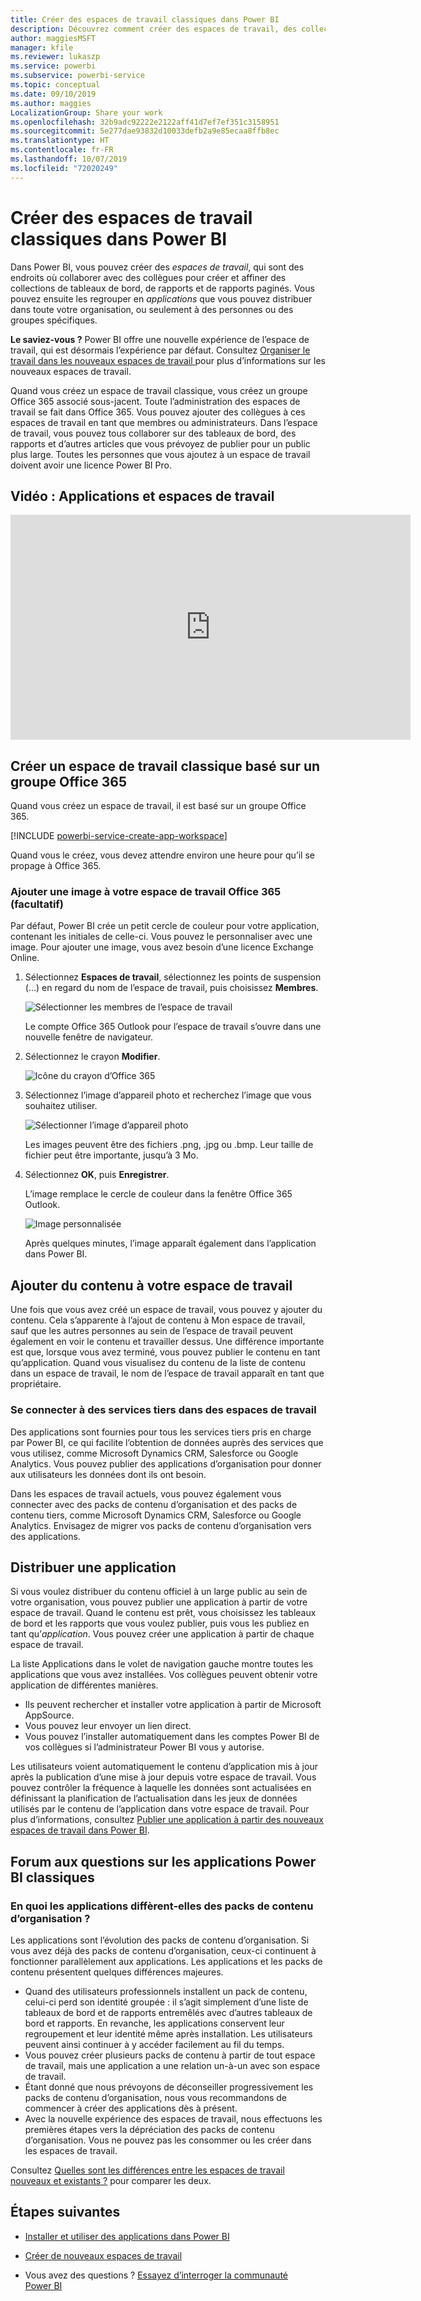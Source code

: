 ```yaml
---
title: Créer des espaces de travail classiques dans Power BI
description: Découvrez comment créer des espaces de travail, des collections de tableaux de bord, des rapports et des rapports paginés conçus pour fournir des métriques clés sur votre organisation.
author: maggiesMSFT
manager: kfile
ms.reviewer: lukaszp
ms.service: powerbi
ms.subservice: powerbi-service
ms.topic: conceptual
ms.date: 09/10/2019
ms.author: maggies
LocalizationGroup: Share your work
ms.openlocfilehash: 32b9adc92222e2122aff41d7ef7ef351c3158951
ms.sourcegitcommit: 5e277dae93832d10033defb2a9e85ecaa8ffb8ec
ms.translationtype: HT
ms.contentlocale: fr-FR
ms.lasthandoff: 10/07/2019
ms.locfileid: "72020249"
---
```

# <a name="create-classic-workspaces-in-power-bi"></a>Créer des espaces de travail classiques dans Power BI

Dans Power BI, vous pouvez créer des *espaces de travail*, qui sont des endroits où collaborer avec des collègues pour créer et affiner des collections de tableaux de bord, de rapports et de rapports paginés. Vous pouvez ensuite les regrouper en *applications* que vous pouvez distribuer dans toute votre organisation, ou seulement à des personnes ou des groupes spécifiques. 

**Le saviez-vous ?** Power BI offre une nouvelle expérience de l’espace de travail, qui est désormais l’expérience par défaut. Consultez [Organiser le travail dans les nouveaux espaces de travail ](service-new-workspaces.md) pour plus d’informations sur les nouveaux espaces de travail. 

Quand vous créez un espace de travail classique, vous créez un groupe Office 365 associé sous-jacent. Toute l’administration des espaces de travail se fait dans Office 365. Vous pouvez ajouter des collègues à ces espaces de travail en tant que membres ou administrateurs. Dans l’espace de travail, vous pouvez tous collaborer sur des tableaux de bord, des rapports et d’autres articles que vous prévoyez de publier pour un public plus large. Toutes les personnes que vous ajoutez à un espace de travail doivent avoir une licence Power BI Pro. 

## <a name="video-apps-and-workspaces"></a>Vidéo : Applications et espaces de travail
<iframe width="640" height="360" src="https://www.youtube.com/embed/Ey5pyrr7Lk8?showinfo=0" frameborder="0" allowfullscreen></iframe>

## <a name="create-a-classic-workspace-based-on-an-office-365-group"></a>Créer un espace de travail classique basé sur un groupe Office 365

Quand vous créez un espace de travail, il est basé sur un groupe Office 365.

[!INCLUDE [powerbi-service-create-app-workspace](./includes/powerbi-service-create-app-workspace.md)]

Quand vous le créez, vous devez attendre environ une heure pour qu’il se propage à Office 365. 

### <a name="add-an-image-to-your-office-365-workspace-optional"></a>Ajouter une image à votre espace de travail Office 365 (facultatif)
Par défaut, Power BI crée un petit cercle de couleur pour votre application, contenant les initiales de celle-ci. Vous pouvez le personnaliser avec une image. Pour ajouter une image, vous avez besoin d’une licence Exchange Online.

1. Sélectionnez **Espaces de travail**, sélectionnez les points de suspension (…) en regard du nom de l’espace de travail, puis choisissez **Membres**. 
   
     ![Sélectionner les membres de l’espace de travail](media/service-create-workspaces/power-bi-workspace-old-members.png)
   
    Le compte Office 365 Outlook pour l’espace de travail s’ouvre dans une nouvelle fenêtre de navigateur.
2. Sélectionnez le crayon **Modifier**.
   
     ![Icône du crayon d’Office 365](media/service-create-workspaces/power-bi-workspace-old-edit-group.png)
3. Sélectionnez l’image d’appareil photo et recherchez l’image que vous souhaitez utiliser.
   
     ![Sélectionner l’image d’appareil photo](media/service-create-workspaces/power-bi-workspace-old-camera.png)

     Les images peuvent être des fichiers .png, .jpg ou .bmp. Leur taille de fichier peut être importante, jusqu’à 3 Mo. 

4. Sélectionnez **OK**, puis **Enregistrer**.
   
    L’image remplace le cercle de couleur dans la fenêtre Office 365 Outlook. 
   
     ![Image personnalisée](media/service-create-workspaces/power-bi-workspace-old-new-image.png)
   
    Après quelques minutes, l’image apparaît également dans l’application dans Power BI.

## <a name="add-content-to-your-workspace"></a>Ajouter du contenu à votre espace de travail

Une fois que vous avez créé un espace de travail, vous pouvez y ajouter du contenu. Cela s’apparente à l’ajout de contenu à Mon espace de travail, sauf que les autres personnes au sein de l’espace de travail peuvent également en voir le contenu et travailler dessus. Une différence importante est que, lorsque vous avez terminé, vous pouvez publier le contenu en tant qu’application. Quand vous visualisez du contenu de la liste de contenu dans un espace de travail, le nom de l’espace de travail apparaît en tant que propriétaire.

### <a name="connect-to-third-party-services-in-workspaces"></a>Se connecter à des services tiers dans des espaces de travail

Des applications sont fournies pour tous les services tiers pris en charge par Power BI, ce qui facilite l’obtention de données auprès des services que vous utilisez, comme Microsoft Dynamics CRM, Salesforce ou Google Analytics. Vous pouvez publier des applications d’organisation pour donner aux utilisateurs les données dont ils ont besoin.

Dans les espaces de travail actuels, vous pouvez également vous connecter avec des packs de contenu d’organisation et des packs de contenu tiers, comme Microsoft Dynamics CRM, Salesforce ou Google Analytics. Envisagez de migrer vos packs de contenu d’organisation vers des applications.

## <a name="distribute-an-app"></a>Distribuer une application

Si vous voulez distribuer du contenu officiel à un large public au sein de votre organisation, vous pouvez publier une application à partir de votre espace de travail.  Quand le contenu est prêt, vous choisissez les tableaux de bord et les rapports que vous voulez publier, puis vous les publiez en tant qu’*application*. Vous pouvez créer une application à partir de chaque espace de travail.

La liste Applications dans le volet de navigation gauche montre toutes les applications que vous avez installées. Vos collègues peuvent obtenir votre application de différentes manières. 
- Ils peuvent rechercher et installer votre application à partir de Microsoft AppSource.
- Vous pouvez leur envoyer un lien direct. 
- Vous pouvez l’installer automatiquement dans les comptes Power BI de vos collègues si l’administrateur Power BI vous y autorise. 

Les utilisateurs voient automatiquement le contenu d’application mis à jour après la publication d’une mise à jour depuis votre espace de travail. Vous pouvez contrôler la fréquence à laquelle les données sont actualisées en définissant la planification de l’actualisation dans les jeux de données utilisés par le contenu de l’application dans votre espace de travail. Pour plus d’informations, consultez [Publier une application à partir des nouveaux espaces de travail dans Power BI](service-create-distribute-apps.md).

## <a name="power-bi-classic-apps-faq"></a>Forum aux questions sur les applications Power BI classiques

### <a name="how-are-apps-different-from-organizational-content-packs"></a>En quoi les applications diffèrent-elles des packs de contenu d’organisation ?
Les applications sont l’évolution des packs de contenu d’organisation. Si vous avez déjà des packs de contenu d’organisation, ceux-ci continuent à fonctionner parallèlement aux applications. Les applications et les packs de contenu présentent quelques différences majeures. 

* Quand des utilisateurs professionnels installent un pack de contenu, celui-ci perd son identité groupée : il s’agit simplement d’une liste de tableaux de bord et de rapports entremêlés avec d’autres tableaux de bord et rapports. En revanche, les applications conservent leur regroupement et leur identité même après installation. Les utilisateurs peuvent ainsi continuer à y accéder facilement au fil du temps.
* Vous pouvez créer plusieurs packs de contenu à partir de tout espace de travail, mais une application a une relation un-à-un avec son espace de travail. 
* Étant donné que nous prévoyons de déconseiller progressivement les packs de contenu d’organisation, nous vous recommandons de commencer à créer des applications dès à présent.  
* Avec la nouvelle expérience des espaces de travail, nous effectuons les premières étapes vers la dépréciation des packs de contenu d’organisation. Vous ne pouvez pas les consommer ou les créer dans les espaces de travail.

Consultez [Quelles sont les différences entre les espaces de travail nouveaux et existants ?](service-new-workspaces.md#how-the-new-workspaces-are-different) pour comparer les deux. 

## <a name="next-steps"></a>Étapes suivantes
* [Installer et utiliser des applications dans Power BI](service-create-distribute-apps.md)
- [Créer de nouveaux espaces de travail](service-create-the-new-workspaces.md)
* Vous avez des questions ? [Essayez d’interroger la communauté Power BI](http://community.powerbi.com/)
